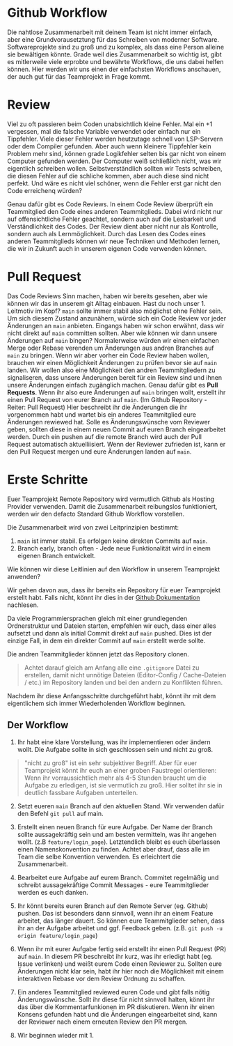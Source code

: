 # Github Workflow

Die nahtlose Zusammenarbeit mit deinem Team ist nicht immer einfach, aber eine Grundvorausetztung für das Schreiben von moderner Software. Softwareprojekte sind zu groß und zu komplex, als dass eine Person alleine sie bewältigen könnte. Grade weil dies Zusammenarbeit so wichtig ist, gibt es mitlerweile viele erprobte und bewährte Workflows, die uns dabei helfen können. Hier werden wir uns einen der einfachsten Workflows anschauen, der auch gut für das Teamprojekt in Frage kommt.

# Review

Viel zu oft passieren beim Coden unabsichtlich kleine Fehler. Mal ein +1 vergessen, mal die falsche Variable verwendet oder einfach nur ein Tippfehler. Viele dieser Fehler werden heutzutage schnell von LSP-Servern oder dem Compiler gefunden. Aber auch wenn kleinere Tippfehler kein Problem mehr sind, können grade Logikfehler selten bis gar nicht von einem Computer gefunden werden. Der Computer weiß schließlich nicht, was wir eigentlich schreiben wollen. Selbstverständlich sollten wir Tests schreiben, die diesen Fehler auf die schliche kommen, aber auch diese sind nicht perfekt. Und wäre es nicht viel schöner, wenn die Fehler erst gar nicht den Code erreichenq würden?

Genau dafür gibt es Code Reviews. In einem Code Review überprüft ein Teammitglied den Code eines anderen Teammitglieds. Dabei wird nicht nur auf offensichtliche Fehler geachtet, sondern auch auf die Lesbarkeit und Verständlichkeit des Codes. Der Review dient aber nicht nur als Kontrolle, sondern auch als Lernmöglichkeit. Durch das Lesen des Codes eines anderen Teammitglieds können wir neue Techniken und Methoden lernen, die wir in Zukunft auch in unserem eigenen Code verwenden können.

# Pull Request

Das Code Reviews Sinn machen, haben wir bereits gesehen, aber wie können wir das in unserem git Alltag einbauen. Hast du noch unser 1. Leitmotiv im Kopf? `main` sollte immer stabil also möglichst ohne Fehler sein. Um sich diesem Zustand anzunähern, würde sich ein Code Review vor jeder Änderungen an `main` anbieten. Eingangs haben wir schon erwähnt, dass wir nicht direkt auf `main` committen sollten. Aber wie können wir dann unsere Änderungen auf `main` bingen? Normalerweise würden wir einen einfachen Merge oder Rebase verenden um Änderungen aus andren Branches auf `main` zu bringen. Wenn wir aber vorher ein Code Review haben wollen, brauchen wir einen Möglichkeit Änderungen zu prüfen bevor sie auf `main` landen. Wir wollen also eine Möglichkeit den andren Teammitgliedern zu signaliseren, dass unsere Änderungen bereit für ein Review sind und ihnen unsere Änderungen einfach zugänglich machen. Genau dafür gibt es **Pull Requests**. Wenn ihr also eure Änderungen auf `main` bringen wollt, erstellt ihr einen Pull Request von eurer Branch auf `main`. (Im Github Repository - Reiter: Pull Request) Hier beschreibt ihr die Änderungen die ihr vorgenommen habt und wartet bis ein anderes Teammitglied eure Änderungen rewiewed hat. Solle es Änderungswünsche vom Reviewer geben, sollten diese in einem neuen Commit auf euren Branch eingearbeitet werden. Durch ein pushen auf die remote Branch wird auch der Pull Request automatisch aktuelliisiert. Wenn der Reviewer zufrieden ist, kann er den Pull Request mergen und eure Änderungen landen auf `main`.

# Erste Schritte

Euer Teamprojekt Remote Repository wird vermutlich Github als Hosting Provider verwenden. Damit die Zusammenarbeit reibungslos funktioniert, werden wir den defacto Standard Github Workflow vorstellen.

Die Zusammenarbeit wird von zwei Leitprinzipien bestimmt:

1. `main` ist immer stabil. Es erfolgen keine direkten Commits auf `main`.
2. Branch early, branch often - Jede neue Funktionalität wird in einem eigenen Branch entwickelt.

Wie können wir diese Leitlinien auf den Workflow in unserem Teamprojekt anwenden?

Wir gehen davon aus, dass ihr bereits ein Repository für euer Teamprojekt erstellt habt. Falls nicht, könnt ihr dies in der [Github Dokumentation](https://docs.github.com/en/github/getting-started-with-github/create-a-repo) nachlesen.

Da viele Programmiersprachen gleich mit einer grundlegenden Ordnerstruktur und Dateien starten, empfehlen wir euch, dass einer alles aufsetzt und dann als initial Commit direkt auf `main` pushed. Dies ist der einzige Fall, in dem ein direkter Commit auf `main` erstellt werde sollte.

Die andren Teammitglieder können jetzt das Repository clonen.

> Achtet darauf gleich am Anfang alle eine `.gitignore` Datei zu erstellen, damit nicht unnötige Dateien (Editor-Config / Cache-Dateien / etc.) im Repository landen und bei den andern zu Konflikten führen.

Nachdem ihr diese Anfangsschritte durchgeführt habt, könnt ihr mit dem eigentlichem sich immer Wiederholenden Workflow beginnen.

## Der Workflow

1. Ihr habt eine klare Vorstellung, was ihr implementieren oder ändern wollt. Die Aufgabe sollte in sich geschlossen sein und nicht zu groß.

> "nicht zu groß" ist ein sehr subjektiver Begriff. Aber für euer Teamprojekt könnt ihr euch an einer groben Faustregel orientieren: Wenn ihr vorraussichtlich mehr als 4-5 Stunden braucht um die Aufgabe zu erledigen, ist sie vermutlich zu groß. Hier solltet ihr sie in deutlich fassbare Aufgaben unterteilen.

2. Setzt eueren `main` Branch auf den aktuellen Stand. Wir verwenden dafür den Befehl `git pull` auf main.

3. Erstellt einen neuen Branch für eure Aufgabe. Der Name der Branch sollte aussagekräftig sein und am besten vermitteln, was ihr angehen wollt. (z.B `feature/login_page`). Letztendlich bleibt es euch überlassen einen Namenskonvention zu finden. Achtet aber drauf, dass alle im Team die selbe Konvention verwenden. Es erleichtert die Zusammenarbeit.

4. Bearbeitet eure Aufgabe auf eurem Branch. Commitet regelmäßig und schreibt aussagekräftige Commit Messages - eure Teammitglieder werden es euch danken.

5. Ihr könnt bereits euren Branch auf den Remote Server (eg. Github) pushen. Das ist besonders dann sinnvoll, wenn ihr an einem Feature arbeitet, das länger dauert. So können eure Teammitglieder sehen, dass ihr an der Aufgabe arbeitet und ggf. Feedback geben. (z.B. `git push -u origin feature/login_page`)

6. Wenn ihr mit eurer Aufgabe fertig seid erstellt ihr einen Pull Request (PR) auf `main`. In diesem PR beschreibt ihr kurz, was ihr erledigt habt (eg. Issue verlinken) und weißt eurem Code einen Reviewer zu. Sollten eure Änderungen nicht klar sein, habt ihr hier noch die Möglichkeit mit einem interaktiven Rebase vor dem Review Ordnung zu schaffen.

7. Ein anderes Teammitglied reviewed euren Code und gibt falls nötig Änderungswünsche. Sollt ihr diese für nicht sinnvoll halten, könnt ihr das über die Kommentarfunkionen im PR diskutieren. Wenn ihr einen Konsens gefunden habt und die Änderungen eingearbeitet sind, kann der Reviewer nach einem erneuten Review den PR mergen.

8. Wir beginnen wieder mit 1.
